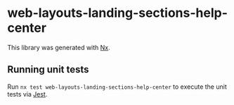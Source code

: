 # web-layouts-landing-sections-help-center

This library was generated with [Nx](https://nx.dev).

## Running unit tests

Run `nx test web-layouts-landing-sections-help-center` to execute the unit tests via [Jest](https://jestjs.io).
